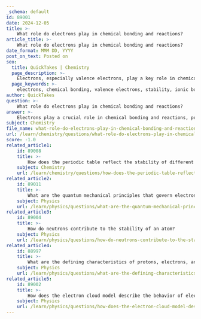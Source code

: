 ```yaml
---
_schema: default
id: 89001
date: 2024-12-05
title: >-
    What role do electrons play in chemical bonding and reactions?
article_title: >-
    What role do electrons play in chemical bonding and reactions?
date_format: MMM DD, YYYY
post_on_text: Posted on
seo:
  title: QuickTakes | Chemistry
  page_description: >-
    Electrons, especially valence electrons, play a key role in chemical bonding and reactions by determining how atoms interact to achieve stability through sharing or transferring electrons, influencing substance properties and reaction dynamics.
  page_keywords: >-
    electrons, chemical bonding, valence electrons, stability, ionic bonding, covalent bonding, chemical reactions, octet rule, properties of substances, electron transfer, electron sharing, chemical properties
author: QuickTakes
question: >-
    What role do electrons play in chemical bonding and reactions?
answer: >-
    Electrons play a crucial role in chemical bonding and reactions, primarily through their involvement in the formation of bonds between atoms. The behavior of electrons, particularly valence electrons, determines how atoms interact with one another to achieve stability.\n\n1. **Valence Electrons and Stability**: Atoms strive to achieve a full valence shell, typically consisting of eight electrons, in accordance with the octet rule. This drive for stability leads atoms to either share or transfer electrons. Atoms with incomplete valence shells will engage in chemical bonding to reach a stable configuration.\n\n2. **Types of Chemical Bonds**:\n   - **Ionic Bonding**: In ionic bonding, electrons are transferred from one atom to another. This transfer results in the formation of ions: the atom that loses an electron becomes a positively charged ion (cation), while the atom that gains an electron becomes a negatively charged ion (anion). The electrostatic attraction between these oppositely charged ions forms the ionic bond.\n   - **Covalent Bonding**: In covalent bonding, atoms share pairs of electrons to fill their outer shells. This sharing can involve single, double, or triple bonds, depending on the number of shared electron pairs. For example, a single bond consists of two shared electrons, while a double bond involves four shared electrons. Covalent bonds result in the formation of molecules, which are more stable than the individual atoms.\n\n3. **Influence on Chemical Properties**: The way electrons are shared or transferred during bonding significantly influences the properties of substances. For instance, the type of bonding affects melting points, electrical conductivity, and solubility. Understanding electron behavior allows chemists to predict how different materials will react in various chemical reactions.\n\n4. **Role in Reactions**: During chemical reactions, it is primarily the electrons that are involved, rather than the protons in the nucleus. The rearrangement of electrons leads to the formation of new bonds and the breaking of existing ones, which is fundamental to the process of chemical change.\n\nIn summary, electrons, particularly valence electrons, are central to the formation of chemical bonds and the behavior of atoms in reactions. Their ability to be shared or transferred underlies the diverse chemical interactions that define the properties of matter.
subject: Chemistry
file_name: what-role-do-electrons-play-in-chemical-bonding-and-reactions.md
url: /learn/chemistry/questions/what-role-do-electrons-play-in-chemical-bonding-and-reactions
score: -1.0
related_article1:
    id: 89008
    title: >-
        How does the periodic table reflect the stability of different elements?
    subject: Chemistry
    url: /learn/chemistry/questions/how-does-the-periodic-table-reflect-the-stability-of-different-elements
related_article2:
    id: 89011
    title: >-
        What are the quantum mechanical principles that govern electron behavior?
    subject: Physics
    url: /learn/physics/questions/what-are-the-quantum-mechanical-principles-that-govern-electron-behavior
related_article3:
    id: 89004
    title: >-
        How do neutrons contribute to the stability of an atom?
    subject: Physics
    url: /learn/physics/questions/how-do-neutrons-contribute-to-the-stability-of-an-atom
related_article4:
    id: 88997
    title: >-
        What are the defining characteristics of protons, electrons, and neutrons?
    subject: Physics
    url: /learn/physics/questions/what-are-the-defining-characteristics-of-protons-electrons-and-neutrons
related_article5:
    id: 89002
    title: >-
        How does the electron cloud model describe the behavior of electrons in an atom?
    subject: Physics
    url: /learn/physics/questions/how-does-the-electron-cloud-model-describe-the-behavior-of-electrons-in-an-atom
---
```


&nbsp;